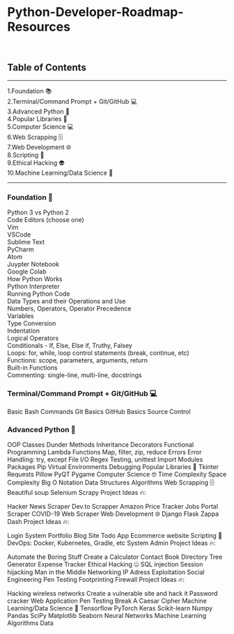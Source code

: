 # Python-Developer-Roadmap-Resources <br><br>




## Table of Contents
<hr>
1.Foundation 📚 <br>
2.Terminal/Command Prompt + Git/GitHub 💻<br>
3.Advanced Python 🐍<br>
4.Popular Libraries 📙<br>
5.Computer Science 💻<br>
6.Web Scrapping 🗄️<br>
7.Web Development 🌐<br>
8.Scripting 📜<br>
9.Ethical Hacking 👽<br>
10.Machine Learning/Data Science 🤖<br>
<hr>

### Foundation 🐍
Python 3 vs Python 2<br>
Code Editors (choose one)<br>
    Vim<br>
    VSCode<br>
    Sublime Text<br>
    PyCharm<br>
    Atom<br>
    Juypter Notebook<br>
    Google Colab<br>
How Python Works<br>
Python Interpreter<br>
Running Python Code<br>
Data Types and their Operations and Use<br>
Numbers, Operators, Operator Precedence<br>
Variables<br>
Type Conversion<br>
Indentation<br>
Logical Operators<br>
Conditionals - If, Else, Else if, Truthy, Falsey<br>
Loops: for, while, loop control statements (break, continue, etc)<br>
Functions: scope, parameters, arguments, return<br>
Built-in Functions<br>
Commenting: single-line, multi-line, docstrings<br>
### Terminal/Command Prompt + Git/GitHub 💻
Basic Bash Commands
Git Basics
GitHub Basics
Source Control

### Advanced Python 🐍
OOP
Classes
Dunder
Methods
Inheritance
Decorators
Functional Programming
Lambda Functions
Map, filter, zip, reduce
Errors
Error Handling: try, except
File I/O
Regex
Testing, unittest
Import
Modules
Packages
Pip
Virtual Environments
Debugging
Popular Libraries 📙
Tkinter
Requests
Pillow
PyQT
Pygame
Computer Science 🤓
Time Complexity
Space Complexity
Big O Notation
Data Structures
Algorithms
Web Scrapping 🗄️
Beautiful soup
Selenium
Scrapy
Project Ideas 🔥:

Hacker News Scraper
Dev.to Scrapper
Amazon Price Tracker
Jobs Portal Scraper
COVID-19 Web Scraper
Web Development 🌐
Django
Flask
Zappa
Dash
Project Ideas 🔥:

Login System
Portfolio
Blog Site
Todo App
Ecommerce website
Scripting 📜
DevOps: Docker, Kubernetes, Gradle, etc
System Admin
Project Ideas 🔥:

Automate the Boring Stuff
Create a Calculator
Contact Book
Directory Tree Generator
Expense Tracker
Ethical Hacking 🤐
SQL injection
Session hijacking
Man in the Middle
Networking
IP Adress
Exploitation
Social Engineering
Pen Testing
Footprinting
Firewall
Project Ideas 🔥:

Hacking wireless networks
Create a vulnerable site and hack it
Password cracker
Web Application Pen Testing
Break A Caesar Cipher
Machine Learning/Data Science 🤖
Tensorflow
PyTorch
Keras
Scikit-learn
Numpy
Pandas
SciPy
Matplotlib
Seaborn
Neural Networks
Machine Learning Algorithms
Data
